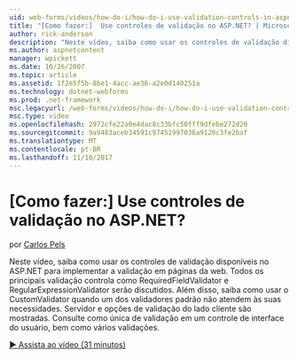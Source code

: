 ```yaml
---
uid: web-forms/videos/how-do-i/how-do-i-use-validation-controls-in-aspnet
title: "[Como fazer:]  Use controles de validação no ASP.NET? | Microsoft Docs"
author: rick-anderson
description: "Neste vídeo, saiba como usar os controles de validação disponíveis no ASP.NET para implementar a validação em páginas da web. Todos os principais validação controla como..."
ms.author: aspnetcontent
manager: wpickett
ms.date: 10/26/2007
ms.topic: article
ms.assetid: 1f2e5f5b-8be1-4acc-ae36-a2e0d140251a
ms.technology: dotnet-webforms
ms.prod: .net-framework
msc.legacyurl: /web-forms/videos/how-do-i/how-do-i-use-validation-controls-in-aspnet
msc.type: video
ms.openlocfilehash: 2972cfe22a0e4dac8c33bfc50fff9dfebe272d20
ms.sourcegitcommit: 9a9483aceb34591c97451997036a9120c3fe2baf
ms.translationtype: MT
ms.contentlocale: pt-BR
ms.lasthandoff: 11/10/2017
---
```

<a name="how-do-i--use-validation-controls-in-aspnet"></a>[Como fazer:]  Use controles de validação no ASP.NET?
====================
por [Carlos Pels](https://twitter.com/chrispels)

Neste vídeo, saiba como usar os controles de validação disponíveis no ASP.NET para implementar a validação em páginas da web. Todos os principais validação controla como RequiredFieldValidator e RegularExpressionValidator serão discutidos. Além disso, saiba como usar o CustomValidator quando um dos validadores padrão não atendem às suas necessidades. Servidor e opções de validação do lado cliente são mostradas. Consulte como única de validação em um controle de interface do usuário, bem como vários validações.

[&#9654; Assista ao vídeo (31 minutos)](https://channel9.msdn.com/Blogs/ASP-NET-Site-Videos/how-do-i-use-validation-controls-in-aspnet)

